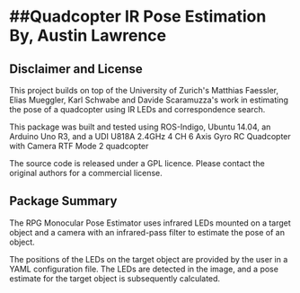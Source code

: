 ##Quadcopter IR Pose Estimation
By, Austin Lawrence
======================

Disclaimer and License
---------------
This project builds on top of the University of Zurich's Matthias Faessler, Elias Mueggler, Karl Schwabe and Davide Scaramuzza's work in estimating the pose of a quadcopter using IR LEDs and correspondence search.  

This package was built and tested using ROS-Indigo, Ubuntu 14.04, an Arduino Uno R3, and a UDI U818A 2.4GHz 4 CH 6 Axis Gyro RC Quadcopter with Camera RTF Mode 2 quadcopter

The source code is released under a GPL licence. Please contact the original authors for a commercial license.


Package Summary
---------------

The RPG Monocular Pose Estimator uses infrared LEDs mounted on a target object and a camera with an infrared-pass filter to estimate the pose of an object.

The positions of the LEDs on the target object are provided by the user in a YAML configuration file. The LEDs are detected in the image, and a pose estimate for the target object is subsequently calculated.


